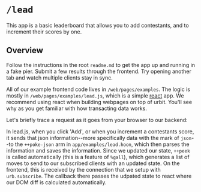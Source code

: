 # `/lead`

This app is a basic leaderboard that allows you to add contestants, and to increment their scores by one.

## Overview

Follow the instructions in the root `readme.md` to get the app up and running in a fake pier. Submit a few results through the frontend. Try opening another tab and watch multiple clients stay in sync.

All of our example frontend code lives in `/web/pages/examples`. The logic is mostly in `/web/pages/examples/lead.js`, which is a simple [react](https://facebook.github.io/react/) app. We recommend using react when building webpages on top of urbit. You'll see why as you get familiar with how transacting data works. 

Let's briefly trace a request as it goes from your browser to our backend:

In lead.js, when you click 'Add', or when you increment a contestants score, it sends that json information--more specifically data with the mark of `json`--to the `++poke-json` arm in `app/examples/lead.hoon`, which then parses the information and saves the information. Since we updated our state, `++peek` is called automatically (this is a feature of `%gall`), which generates a list of moves to send to our subscribed clients with an updated state. On the frontend, this is received by the connection that we setup with `urb.subscribe`. The callback there passes the udpated state to react where our DOM diff is calculated automatically. 
